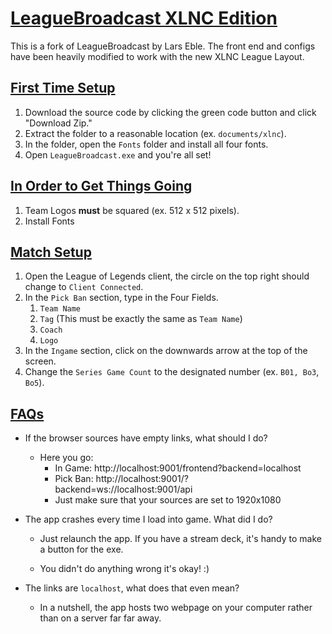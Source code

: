 # <u>LeagueBroadcast XLNC Edition</u>

This is a fork of LeagueBroadcast by Lars Eble. The front end and configs have been heavily modified to work with the new XLNC League Layout.



## <u>First Time Setup</u>

1. Download the source code by clicking the green code button and click "Download Zip."
2. Extract the folder to a reasonable location (ex. `documents/xlnc`).
3. In the folder, open the `Fonts` folder and install all four fonts.
4. Open `LeagueBroadcast.exe` and you're all set!

## <u>In Order to Get Things Going</u>

1. Team Logos **must** be squared (ex. 512 x 512 pixels).
2. Install Fonts

## <u>Match Setup</u>

1. Open the League of Legends client, the circle on the top right should change to `Client Connected`.
2. In the `Pick Ban` section, type in the Four Fields.
   1. `Team Name`
   2. `Tag` (This must be exactly the same as `Team Name`)
   3. `Coach`
   4. `Logo`
3. In the `Ingame` section, click on the downwards arrow at the top of the screen.
4. Change the `Series Game Count` to the designated number (ex. `B01, Bo3`, `Bo5`).

## <u>FAQs</u>

- If the browser sources have empty links, what should I do?
  - Here you go: 
    - In Game: http://localhost:9001/frontend?backend=localhost
    - Pick Ban: http://localhost:9001/?backend=ws://localhost:9001/api
    - Just make sure that your sources are set to 1920x1080

- The app crashes every time I load into game. What did I do?

  - Just relaunch the app. If you have a stream deck, it's handy to make a button for the exe.

  - You didn't do anything wrong it's okay! :)

    

- The links are `localhost`, what does that even mean?

  - In a nutshell, the app hosts two webpage on your computer rather than on a server far far away.